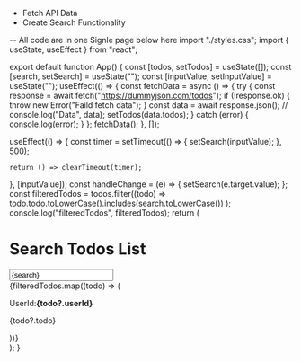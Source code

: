 - Fetch API Data
- Create Search Functionality

-- All code are in one Signle page below here
import "./styles.css";
import { useState, useEffect } from "react";

export default function App() {
const [todos, setTodos] = useState([]);
const [search, setSearch] = useState("");
const [inputValue, setInputValue] = useState("");
useEffect(() => {
const fetchData = async () => {
try {
const response = await fetch("https://dummyjson.com/todos");
if (!response.ok) {
throw new Error("Faild fetch data");
}
const data = await response.json();
// console.log("Data", data);
setTodos(data.todos);
} catch (error) {
console.log(error);
}
};
fetchData();
}, []);

useEffect(() => {
const timer = setTimeout(() => {
setSearch(inputValue);
}, 500);

    return () => clearTimeout(timer);

}, [inputValue]);
const handleChange = (e) => {
setSearch(e.target.value);
};
const filteredTodos = todos.filter((todo) =>
todo.todo.toLowerCase().includes(search.toLowerCase())
);
console.log("filteredTodos", filteredTodos);
return (
<div className="App">
<h1>Search Todos List</h1>
<input
        type="text"
        value={search}
        placeholder="Type Something"
        onChange={handleChange}
      />
<div className="todo-row">
{filteredTodos.map((todo) => (
<div key={todo?.id} className="todo-col">
<p>
UserId:<strong>{todo?.userId}</strong>
</p>
<p>{todo?.todo}</p>
</div>
))}
</div>
</div>
);
}
